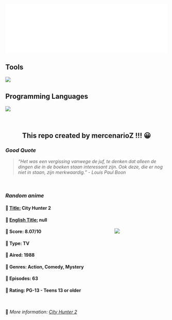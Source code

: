 
<img src="svg/nai.svg" />

<p>
  <h2>Tools</h2>
  <a href="https://skillicons.dev">
    <img src="https://skillicons.dev/icons?i=git,bash,vim,ubuntu,tensorflow,pytorch,docker,raspberrypi" />
  </a>

  <br />

  <h2>Programming Languages</h2>

  <a href="https://skillicons.dev">
    <img src="https://skillicons.dev/icons?i=python,c,cpp" />
  </a>
</p>

<br />

<h2 align="center">This repo created by mercenarioZ !!! 😀</h2>
<h3><i>Good Quote</i></h3>

<blockquote>
<i>
“Het was een vergissing vanwege de juf, te denken dat alleen de dingen die in de boeken staan interessant zijn. Ook deze, die er nog niet in staan, zijn merkwaardig.” - Louis Paul Boon
</i>
</blockquote>

<br />

<h3><i>Random anime</i></h3>

<h4>
  <strong>🥭 <u>Title:</u></strong> City Hunter 2
</h4>

<h4>🌿 <u>English Title:</u> null</h4>

<img align="right" width="165" src=https://cdn.myanimelist.net/images/anime/1272/138953.jpg />

<h4>🌱 Score: 8.07/10</h4>

<h4>🌲 Type: TV</h4>

<h4>🌴 Aired: 1988</h4>

<h4>🌵 Genres: Action, Comedy, Mystery</h4>

<h4>🥑 Episodes: 63</h4>

<h4>🍏 Rating: PG-13 - Teens 13 or older</h4>

<br />

🍂 *More information: [City Hunter 2](https://myanimelist.net/anime/1471/City_Hunter_2)*
    